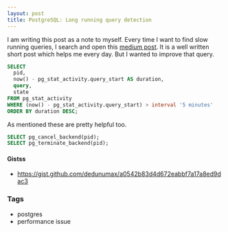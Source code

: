 ```yaml
---
layout: post
title: PostgreSQL: Long running query detection
---
```


I am writing this post as a note to myself. Every time I want to find slow running queries, I search and open this [medium post](https://medium.com/little-programming-joys/finding-and-killing-long-running-queries-on-postgres-7c4f0449e86d). It is a well written short post which helps me every day. But I wanted to improve that query.   

```sql
SELECT
  pid,
  now() - pg_stat_activity.query_start AS duration,
  query,
  state
FROM pg_stat_activity
WHERE (now() - pg_stat_activity.query_start) > interval '5 minutes' 
ORDER BY duration DESC;
```

As mentioned these are pretty helpful too.

```sql
SELECT pg_cancel_backend(pid);
SELECT pg_terminate_backend(pid);
```

#### Gistss

- <https://gist.github.com/dedunumax/a0542b83d4d672eabbf7a17a8ed9dac3>

### Tags

- postgres
- performance issue